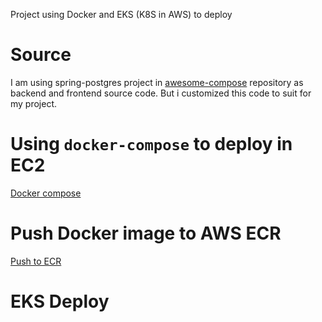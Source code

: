Project using Docker and EKS (K8S in AWS) to deploy

# Source

I am  using spring-postgres project in [awesome-compose](https://github.com/dockersamples/awesome-compose) repository as backend and frontend source code. But i customized this code to suit for my project.

# Using `docker-compose` to deploy in EC2

[Docker compose](./docker-compose/README.md)

# Push Docker image to AWS ECR

[Push to ECR](./ECR/README.md)

# EKS Deploy